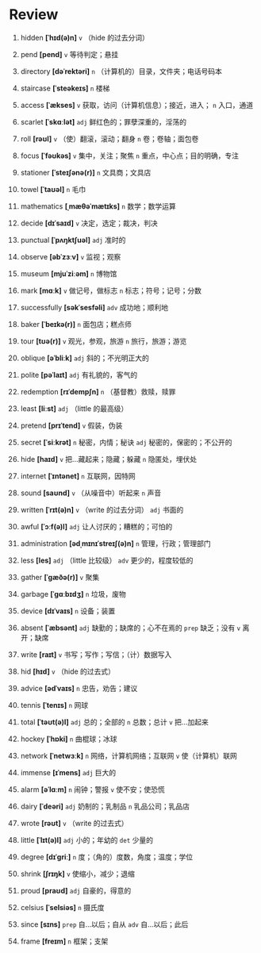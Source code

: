 # Review
1. hidden **[ˈhɪd(ə)n]** `v` （hide 的过去分词）

2. pend **[pend]** `v` 等待判定；悬挂

3. directory **[dəˈrektəri]** `n` （计算机的）目录，文件夹；电话号码本

4. staircase **[ˈsteəkeɪs]** `n` 楼梯

5. access **[ˈækses]** `v` 获取，访问（计算机信息）；接近，进入； `n` 入口，通道

6. scarlet **[ˈskɑːlət]** `adj` 鲜红色的；罪孽深重的，淫荡的

7. roll **[rəʊl]** `v` （使）翻滚，滚动；翻身 `n` 卷；卷轴；面包卷

8. focus **[ˈfəʊkəs]** `v` 集中，关注；聚焦 `n` 重点，中心点；目的明确，专注

9. stationer **[ˈsteɪʃənə(r)]** `n` 文具商；文具店

10. towel **[ˈtaʊəl]** `n` 毛巾

11. mathematics **[ˌmæθəˈmætɪks]** `n` 数学；数学运算

12. decide **[dɪˈsaɪd]** `v` 决定，选定；裁决，判决

13. punctual **[ˈpʌŋktʃuəl]** `adj` 准时的

14. observe **[əbˈzɜːv]** `v` 监视；观察

15. museum **[mjuˈziːəm]** `n` 博物馆

16. mark **[mɑːk]** `v` 做记号，做标志 `n` 标志；符号；记号；分数

17. successfully **[səkˈsesfəli]** `adv` 成功地；顺利地

18. baker **[ˈbeɪkə(r)]** `n` 面包店；糕点师

19. tour **[tʊə(r)]** `v` 观光，参观，旅游 `n` 旅行，旅游；游览

20. oblique **[əˈbliːk]** `adj` 斜的；不光明正大的

21. polite **[pəˈlaɪt]** `adj` 有礼貌的，客气的

22. redemption **[rɪˈdempʃn]** `n` （基督教）救赎，赎罪

23. least **[liːst]** `adj` （little 的最高级）

24. pretend **[prɪˈtend]** `v` 假装，伪装

25. secret **[ˈsiːkrət]** `n` 秘密，内情；秘诀 `adj` 秘密的，保密的；不公开的

26. hide **[haɪd]** `v` 把...藏起来；隐藏；躲藏 `n` 隐匿处，埋伏处

27. internet **[ˈɪntənet]** `n` 互联网，因特网

28. sound **[saʊnd]** `v` （从噪音中）听起来 `n` 声音

29. written **[ˈrɪt(ə)n]** `v` （write 的过去分词） `adj` 书面的

30. awful **[ˈɔːf(ə)l]** `adj` 让人讨厌的；糟糕的；可怕的

31. administration **[ədˌmɪnɪˈstreɪʃ(ə)n]** `n` 管理，行政；管理部门

32. less **[les]** `adj` （little 比较级） `adv` 更少的，程度较低的

33. gather **[ˈɡæðə(r)]** `v` 聚集

34. garbage **[ˈɡɑːbɪdʒ]** `n` 垃圾，废物

35. device **[dɪˈvaɪs]** `n` 设备；装置

36. absent **[ˈæbsənt]** `adj` 缺勤的；缺席的；心不在焉的 `prep` 缺乏；没有 `v` 离开；缺席

37. write **[raɪt]** `v` 书写；写作；写信；（计）数据写入

38. hid **[hɪd]** `v` （hide 的过去式）

39. advice **[ədˈvaɪs]** `n` 忠告，劝告；建议

40. tennis **[ˈtenɪs]** `n` 网球

41. total **[ˈtəʊt(ə)l]** `adj` 总的；全部的 `n` 总数；总计 `v` 把...加起来

42. hockey **[ˈhɒki]** `n` 曲棍球；冰球

43. network **[ˈnetwɜːk]** `n` 网络，计算机网络；互联网 `v` 使（计算机）联网

44. immense **[ɪˈmens]** `adj` 巨大的

45. alarm **[əˈlɑːm]** `n` 闹钟；警报 `v` 使不安；使恐慌

46. dairy **[ˈdeəri]** `adj` 奶制的；乳制品 `n` 乳品公司；乳品店

47. wrote **[rəʊt]** `v` （write 的过去式）

48. little **[ˈlɪt(ə)l]** `adj` 小的；年幼的 `det` 少量的

49. degree **[dɪˈɡriː]** `n` 度；（角的）度数，角度；温度；学位

50. shrink **[ʃrɪŋk]** `v` 使缩小，减少；退缩

51. proud **[praʊd]** `adj` 自豪的，得意的

52. celsius **[ˈselsiəs]** `n` 摄氏度

53. since **[sɪns]** `prep` 自...以后；自从 `adv` 自...以后；此后

54. frame **[freɪm]** `n` 框架；支架

